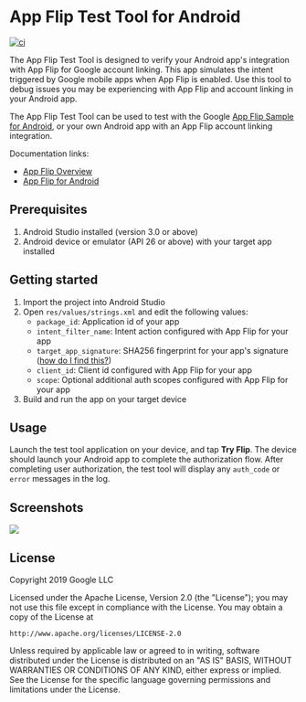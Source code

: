 # App Flip Test Tool for Android

[![ci][1]][2]

The App Flip Test Tool is designed to verify your Android app's integration with
App Flip for Google account linking.
This app simulates the intent triggered by Google mobile apps when App Flip is enabled.
Use this tool to debug issues you may be experiencing with App Flip and account linking
in your Android app.

The App Flip Test Tool can be used to test with the Google
[App Flip Sample for Android](https://github.com/googlesamples/identity-appflip-android),
or your own Android app with an App Flip account linking integration.

Documentation links:

- [App Flip Overview](https://developers.google.com/identity/account-linking/app-flip-overview)
- [App Flip for Android](https://developers.google.com/identity/account-linking/app-flip-android)

## Prerequisites

1. Android Studio installed (version 3.0 or above)
1. Android device or emulator (API 26 or above) with your target app installed

## Getting started

1. Import the project into Android Studio
1. Open `res/values/strings.xml` and edit the following values:
   - `package_id`: Application id of your app
   - `intent_filter_name`: Intent action configured with App Flip for your app
   - `target_app_signature`: SHA256 fingerprint for your app's signature
     ([how do I find this?](https://developers.google.com/android/guides/client-auth))
   - `client_id`: Client id configured with App Flip for your app
   - `scope`: Optional additional auth scopes configured with App Flip for your app
1. Build and run the app on your target device

## Usage

Launch the test tool application on your device, and tap **Try Flip**.
The device should launch your Android app to complete the authorization flow.
After completing user authorization, the test tool will display any `auth_code`
or `error` messages in the log.

## Screenshots

![](images/screenshot.png)

## License

Copyright 2019 Google LLC

Licensed under the Apache License, Version 2.0 (the "License");
you may not use this file except in compliance with the License.
You may obtain a copy of the License at

    http://www.apache.org/licenses/LICENSE-2.0

Unless required by applicable law or agreed to in writing, software
distributed under the License is distributed on an "AS IS" BASIS,
WITHOUT WARRANTIES OR CONDITIONS OF ANY KIND, either express or implied.
See the License for the specific language governing permissions and
limitations under the License.

[1]: https://github.com/googlesamples/identity-appflip-tester-android/workflows/ci/badge.svg
[2]: https://github.com/googlesamples/identity-appflip-tester-android/actions
